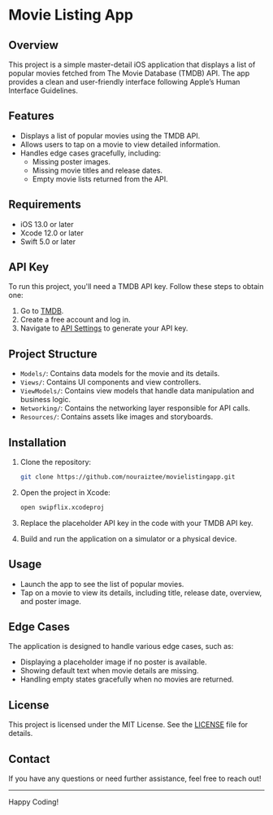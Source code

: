# Movie Listing App

## Overview

This project is a simple master-detail iOS application that displays a list of popular movies fetched from The Movie Database (TMDB) API. The app provides a clean and user-friendly interface following Apple’s Human Interface Guidelines.

## Features

- Displays a list of popular movies using the TMDB API.
- Allows users to tap on a movie to view detailed information.
- Handles edge cases gracefully, including:
  - Missing poster images.
  - Missing movie titles and release dates.
  - Empty movie lists returned from the API.

## Requirements

- iOS 13.0 or later
- Xcode 12.0 or later
- Swift 5.0 or later

## API Key

To run this project, you'll need a TMDB API key. Follow these steps to obtain one:

1. Go to [TMDB](https://www.themoviedb.org/).
2. Create a free account and log in.
3. Navigate to [API Settings](https://www.themoviedb.org/settings/api) to generate your API key.

## Project Structure

- `Models/`: Contains data models for the movie and its details.
- `Views/`: Contains UI components and view controllers.
- `ViewModels/`: Contains view models that handle data manipulation and business logic.
- `Networking/`: Contains the networking layer responsible for API calls.
- `Resources/`: Contains assets like images and storyboards.

## Installation

1. Clone the repository:
   ```bash
   git clone https://github.com/nouraiztee/movielistingapp.git
   ```

2. Open the project in Xcode:
   ```bash
   open swipflix.xcodeproj
   ```

3. Replace the placeholder API key in the code with your TMDB API key.

4. Build and run the application on a simulator or a physical device.

## Usage

- Launch the app to see the list of popular movies.
- Tap on a movie to view its details, including title, release date, overview, and poster image.

## Edge Cases

The application is designed to handle various edge cases, such as:

- Displaying a placeholder image if no poster is available.
- Showing default text when movie details are missing.
- Handling empty states gracefully when no movies are returned.

## License

This project is licensed under the MIT License. See the [LICENSE](LICENSE) file for details.

## Contact

If you have any questions or need further assistance, feel free to reach out!

---

Happy Coding!
